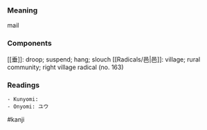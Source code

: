 ### Meaning

mail

### Components

[[垂]]: droop; suspend; hang; slouch [[Radicals/邑|邑]]: village; rural community; right village radical (no. 163)

### Readings

```
- Kunyomi: 
- Onyomi: ユウ
```

#kanji